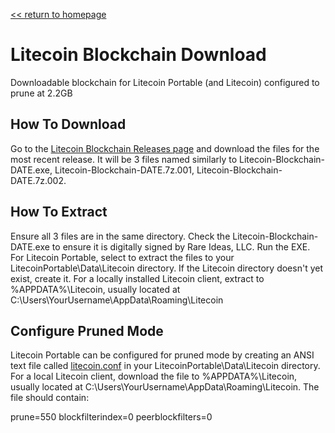 [&lt;&lt; return to homepage](../)

# Litecoin Blockchain Download

Downloadable blockchain for Litecoin Portable (and Litecoin) configured to prune at 2.2GB

## How To Download

Go to the [Litecoin Blockchain Releases page](https://github.com/Blockchains-Download/Litecoin/releases) and download the files for the most recent release. It will be 3 files named similarly to Litecoin-Blockchain-DATE.exe, Litecoin-Blockchain-DATE.7z.001, Litecoin-Blockchain-DATE.7z.002.

## How To Extract

Ensure all 3 files are in the same directory. Check the Litecoin-Blockchain-DATE.exe to ensure it is digitally signed by Rare Ideas, LLC. Run the EXE. For Litecoin Portable, select to extract the files to your LitecoinPortable\Data\Litecoin directory. If the Litecoin directory doesn't yet exist, create it. For a locally installed Litecoin client, extract to %APPDATA%\Litecoin, usually located at C:\Users\YourUsername\AppData\Roaming\Litecoin

## Configure Pruned Mode

Litecoin Portable can be configured for pruned mode by creating an ANSI text file called [litecoin.conf](litecoin.conf) in your LitecoinPortable\Data\Litecoin directory. For a local Litecoin client, download the file to %APPDATA%\Litecoin, usually located at C:\Users\YourUsername\AppData\Roaming\Litecoin. The file should contain:

prune=550
blockfilterindex=0
peerblockfilters=0
